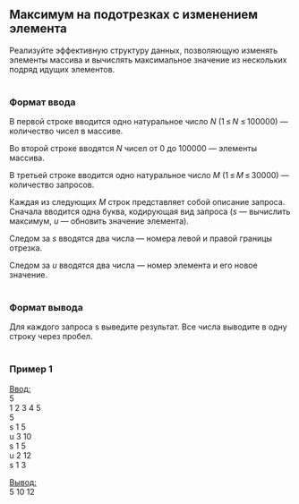 ## Максимум на подотрезках с изменением элемента

Реализуйте эффективную структуру данных, позволяющую изменять элементы массива и вычислять максимальное значение из нескольких подряд идущих элементов.
<br></br>
### Формат ввода

В первой строке вводится одно натуральное число _N_ (1 ≤ _N_ ≤ 100000) — количество чисел в массиве.

Во второй строке вводятся _N_ чисел от 0 до 100000 — элементы массива.

В третьей строке вводится одно натуральное число _M_ (1 ≤ _M_ ≤ 30000) — количество запросов.

Каждая из следующих _M_ строк представляет собой описание запроса. Сначала вводится одна буква, кодирующая вид запроса (_s_ — вычислить максимум, _u_ — обновить значение элемента).

Следом за _s_ вводятся два числа — номера левой и правой границы отрезка.

Следом за _u_ вводятся два числа — номер элемента и его новое значение.
<br></br>
### Формат вывода

Для каждого запроса s выведите результат. Все числа выводите в одну строку через пробел.
<br></br>
### Пример 1

<ins>Ввод:</ins><br>
5<br>
1 2 3 4 5<br>
5<br>
s 1 5<br>
u 3 10<br>
s 1 5<br>
u 2 12<br>
s 1 3<br>

<ins>Вывод:</ins><br>
5 10 12
